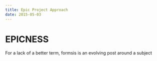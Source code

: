 ```yaml
---
title: Epic Project Approach
date: 2015-05-03
---
```


# EPICNESS

For a lack of a better term, formsis is an evolving post around a subject

